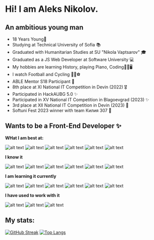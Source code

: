 # Hi! I am Aleks Nikolov.

## An ambitious young man

* 18 Years Young👦
* Studying at Technical University of Sofia 📚
* Graduated with Humanitarian Studies at SU "Nikola Vaptsarov" 🎓
* Graduated as a JS Web Developer at Software University 💻
* My hobbies are learning History, playing Piano, Coding🗿🎹🖥
* I watch Football and Cycling 🚴‍♀️⚽
* ABLE Mentor S18 Participant 🐔
* 8th place at XI National IT Competition in Devin (2022) 🎖
* Participated in HackAUBG 5.0 ✨
* Participated in XV National IT Competition in Blagoevgrad (2023) ✨
* 3rd place at XII National IT Competition in Devin (2023) 🥉
* Softuni Fest 2023 winner with team Килия 307 🥇

## Wants to be a Front-End Developer ✨

**WHat I am best at:**

![alt text](https://img.icons8.com/color/60/000000/javascript--v1.png)
![alt text](https://img.icons8.com/color/60/000000/typescript.png)
![alt text](https://img.icons8.com/color/60/000000/html-5--v1.png)
![alt text](https://img.icons8.com/color/60/000000/css3.png)
![alt text](https://img.icons8.com/color/60/000000/angularjs.png)
![alt text](https://img.icons8.com/color/60/000000/visual-studio-code-2019.png)

**I know it**


![alt text](https://img.icons8.com/color/60/000000/tailwindcss.png)
![alt text](https://img.icons8.com/color/60/sass.png)
![alt text](https://img.icons8.com/officel/60/000000/react.png)
![alt text](https://img.icons8.com/fluency/60/000000/node-js.png)
![alt text](https://img.icons8.com/color/60/000000/firebase.png)
![alt text](https://img.icons8.com/color/60/null/git.png)

**I am learning it currently**

![alt text](https://img.icons8.com/color/60/000000/javascript--v1.png)
![alt text](https://img.icons8.com/color/60/000000/typescript.png)
![alt text](https://img.icons8.com/officel/60/000000/react.png)
![alt text](https://img.icons8.com/color/60/000000/angularjs.png)
![alt text](https://img.icons8.com/color/60/null/git.png)
![alt text](https://img.icons8.com/color/60/python.png)

**I have used to work with it**

![alt text](https://img.icons8.com/nolan/60/express-js.png)
![alt text](https://img.icons8.com/color/60/000000/mongodb.png)
![alt text](https://img.icons8.com/color/60/000000/mysql-logo.png)


## My stats:

[![GitHub Streak](https://streak-stats.demolab.com/?user=AlexNikolov2&theme=dark)](https://git.io/streak-stats)
[![Top Langs](https://github-readme-stats.vercel.app/api/top-langs/?username=AlexNikolov2)](https://github.com/anuraghazra/github-readme-stats&count_private=true)
